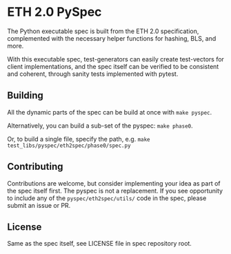 # ETH 2.0 PySpec

The Python executable spec is built from the ETH 2.0 specification, 
 complemented with the necessary helper functions for hashing, BLS, and more.

With this executable spec,
 test-generators can easily create test-vectors for client implementations,
 and the spec itself can be verified to be consistent and coherent, through sanity tests implemented with pytest.

## Building

All the dynamic parts of the spec can be build at once with `make pyspec`.

Alternatively, you can build a sub-set of the pyspec: `make phase0`.

Or, to build a single file, specify the path, e.g. `make test_libs/pyspec/eth2spec/phase0/spec.py`

## Contributing

Contributions are welcome, but consider implementing your idea as part of the spec itself first.
The pyspec is not a replacement.
If you see opportunity to include any of the `pyspec/eth2spec/utils/` code in the spec,
 please submit an issue or PR.

## License

Same as the spec itself, see LICENSE file in spec repository root.
